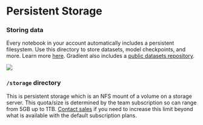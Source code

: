 # Persistent Storage

### Storing data

Every notebook in your account automatically includes a persistent filesystem. Use this directory to store datasets, model checkpoints, and more.  Learn more [here](../../../data/data-overview/#persistent-storage). Gradient also includes a [public datasets repository](../../../data/data-overview/private-datasets-repository/public-datasets-repository.md). 

![](../../../.gitbook/assets/image%20%2884%29.png)

### `/storage` directory

This is persistent storage which is an NFS mount of a volume on a storage server. This quota/size is determined by the team subscription so can range from 5GB up to 1TB. [Contact sales](https://info.paperspace.com/contact-sales-gradient) if you need to increase this limit beyond what is available with the default subscription plans.

